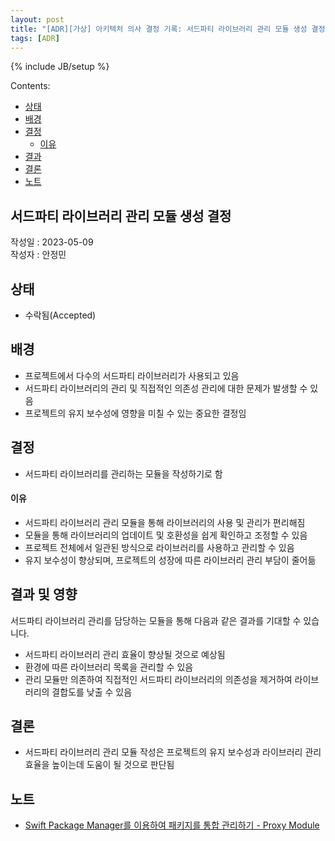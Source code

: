 ```yaml
---
layout: post
title: "[ADR][가상] 아키텍처 의사 결정 기록: 서드파티 라이브러리 관리 모듈 생성 결정"
tags: [ADR]
---
```

{% include JB/setup %}

Contents:

* [상태](#status)
* [배경](#context)
* [결정](#decisions)
  * [이유](#rationale)
* [결과](#consequences)
* [결론](#conclusion)
* [노트](#note)

## 서드파티 라이브러리 관리 모듈 생성 결정

작성일 : 2023-05-09  
작성자 : 안정민

<h2 id="status">상태</h2>

* 수락됨(Accepted)
  
<h2 id="context">배경</h2>

* 프로젝트에서 다수의 서드파티 라이브러리가 사용되고 있음
* 서드파티 라이브러리의 관리 및 직접적인 의존성 관리에 대한 문제가 발생할 수 있음
* 프로젝트의 유지 보수성에 영향을 미칠 수 있는 중요한 결정임

<h2 id="decisions">결정</h2>

* 서드파티 라이브러리를 관리하는 모듈을 작성하기로 함

<h4 id="rationale">이유</h4>

* 서드파티 라이브러리 관리 모듈을 통해 라이브러리의 사용 및 관리가 편리해짐
* 모듈을 통해 라이브러리의 업데이트 및 호환성을 쉽게 확인하고 조정할 수 있음
* 프로젝트 전체에서 일관된 방식으로 라이브러리를 사용하고 관리할 수 있음
* 유지 보수성이 향상되며, 프로젝트의 성장에 따른 라이브러리 관리 부담이 줄어듦

<h2 id="consequences">결과 및 영향</h2>

서드파티 라이브러리 관리를 담당하는 모듈을 통해 다음과 같은 결과를 기대할 수 있습니다.

* 서드파티 라이브러리 관리 효율이 향상될 것으로 예상됨
* 환경에 따른 라이브러리 목록을 관리할 수 있음
* 관리 모듈만 의존하여 직접적인 서드파티 라이브러리의 의존성을 제거하여 라이브러리의 결합도를 낮출 수 있음


<h2 id="conclusion">결론</h2>

* 서드파티 라이브러리 관리 모듈 작성은 프로젝트의 유지 보수성과 라이브러리 관리 효율을 높이는데 도움이 될 것으로 판단됨

<h2 id="notes">노트</h2>

* [Swift Package Manager를 이용하여 패키지를 통합 관리하기 - Proxy Module](https://minsone.github.io/ios/mac/swift-package-manager-proxy-modular)